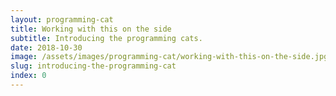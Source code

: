 ```yaml
---
layout: programming-cat
title: Working with this on the side
subtitle: Introducing the programming cats.
date: 2018-10-30
image: /assets/images/programming-cat/working-with-this-on-the-side.jpg
slug: introducing-the-programming-cat
index: 0
---
```

